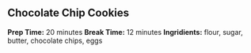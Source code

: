 ## Chocolate Chip Cookies
**Prep Time:** 20 minutes
**Break Time:** 12 minutes
**Ingridients:** flour, sugar, butter, chocolate chips, eggs
